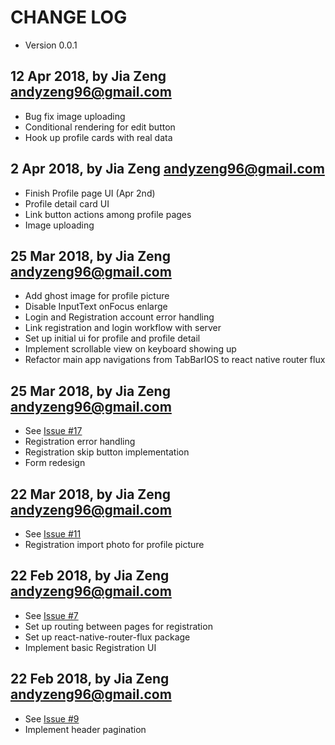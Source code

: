 # CHANGE LOG
<!-- Format:
## 23 Jan 2018, by Jia Zeng <andyzeng96@gmail.com>
* Change 1, issue #12
* Change 2
* Change 3

if there is corresponding issue, state it
-->

* Version 0.0.1

## 12 Apr 2018, by Jia Zeng <andyzeng96@gmail.com>
* Bug fix image uploading
* Conditional rendering for edit button
* Hook up profile cards with real data

## 2 Apr 2018, by Jia Zeng <andyzeng96@gmail.com>
* Finish Profile page UI (Apr 2nd)
* Profile detail card UI
* Link button actions among profile pages
* Image uploading

## 25 Mar 2018, by Jia Zeng <andyzeng96@gmail.com>
* Add ghost image for profile picture
* Disable InputText onFocus enlarge
* Login and Registration account error handling
* Link registration and login workflow with server
* Set up initial ui for profile and profile detail
* Implement scrollable view on keyboard showing up
* Refactor main app navigations from TabBarIOS to react native router flux

## 25 Mar 2018, by Jia Zeng <andyzeng96@gmail.com>
* See [Issue #17](https://github.com/somechild/goalmogul-ios/issues/17)
* Registration error handling
* Registration skip button implementation
* Form redesign

## 22 Mar 2018, by Jia Zeng <andyzeng96@gmail.com>
* See [Issue #11](https://github.com/somechild/goalmogul-ios/issues/11)
* Registration import photo for profile picture

## 22 Feb 2018, by Jia Zeng <andyzeng96@gmail.com>
* See [Issue #7](https://github.com/somechild/goalmogul-ios/issues/7)
* Set up routing between pages for registration
* Set up react-native-router-flux package
* Implement basic Registration UI

## 22 Feb 2018, by Jia Zeng <andyzeng96@gmail.com>
* See [Issue #9](https://github.com/somechild/goalmogul-ios/issues/9)
* Implement header pagination

